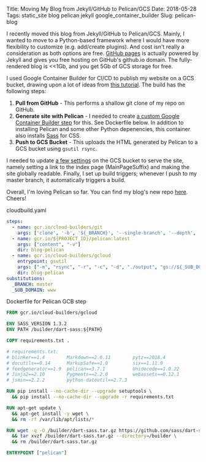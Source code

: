 Title: Moving My Blog from Jekyll/GitHub to Pelican/GCS
Date: 2018-05-28
Tags: static_site blog pelican jekyll google_container_builder
Slug: pelican-blog

I recently moved this blog from Jekyll/GitHub to Pelican/GCS.  Mainly, I wanted to move to a Python-based framework where I would have more flexibility to customize (e.g. add/create plugins).  And cost isn't really a consideration as both options are free.  [GitHub pages](https://jekyllrb.com/docs/github-pages/) is actually powered by Jekyll and gives you free hosting on GitHub's github.io domain.  The fully-rendered blog is <<1Gb, and you get 5Gb of GCS storage for free.

I used Google Container Builder for CI/CD to publish my website on a GCS bucket, drawing upon a lot of ideas from [this tutorial](https://cloud.google.com/community/tutorials/automated-publishing-container-builder).  The build has the following steps:

1. **Pull from GitHub** - This performs a shallow git clone of my repo on GitHub.
2. **Generate site with Pelican** - I needed to create [a custom Google Container Builder step](https://cloud.google.com/container-builder/docs/create-custom-build-steps) for this.  See Dockerfile below.  In addition to installing Pelican and some other Python depenencies, this container also installs [Sass](https://sass-lang.com/) for CSS.
3. **Push to GCS Bucket** - This uploads the HTML generated by Pelican to a GCS bucket using `gsutil rsync`.

I needed to update [a few settings](https://cloud.google.com/storage/docs/hosting-static-website) on the GCS bucket to serve the site, namely setting a link to the index page (MainPageSuffix) and making the site globally readable.  Finally, I set up build triggers; whenever I push to my master branch, it automatically triggers a build.

Overall, I'm loving Pelican so far.  You can find my blog's new repo [here](https://github.com/donaldrauscher/blog-pelican).  Cheers!

cloudbuild.yaml
```yaml
steps:
  - name: gcr.io/cloud-builders/git
    args: ['clone', '-b', '${_BRANCH}', '--single-branch', '--depth', '1', 'https://github.com/donaldrauscher/blog-pelican.git']
  - name: gcr.io/${PROJECT_ID}/pelican:latest
    args: ["content", "-v"]
    dir: blog-pelican
  - name: gcr.io/cloud-builders/gcloud
    entrypoint: gsutil
    args: ["-m", "rsync", "-r", "-c", "-d", "./output", "gs://${_SUB_DOMAIN}.donaldrauscher.com"]
    dir: blog-pelican
substitutions:
  _BRANCH: master
  _SUB_DOMAIN: www
```

Dockerfile for Pelican GCB step
```dockerfile
FROM gcr.io/cloud-builders/gcloud

ENV SASS_VERSION 1.3.2
ENV PATH /builder/dart-sass:${PATH}

COPY requirements.txt .

# requirements.txt:
# blinker==1.4        Markdown==2.6.11        pytz==2018.4
# docutils==0.14      MarkupSafe==1.0         six==1.11.0
# feedgenerator==1.9  pelican==3.7.1          Unidecode==1.0.22
# Jinja2==2.10        Pygments==2.2.0         webassets==0.12.1
# jsmin==2.2.2        python-dateutil==2.7.3

RUN pip install --no-cache-dir --upgrade setuptools \
  && pip install --no-cache-dir --upgrade -r requirements.txt

RUN apt-get update \
  && apt-get install -y wget \
  && rm -rf /var/lib/apt/lists/*

RUN wget -q -O /builder/dart-sass.tar.gz https://github.com/sass/dart-sass/releases/download/${SASS_VERSION}/dart-sass-${SASS_VERSION}-linux-x64.tar.gz \
  && tar xvzf /builder/dart-sass.tar.gz --directory=/builder \
  && rm /builder/dart-sass.tar.gz

ENTRYPOINT ["pelican"]
```
